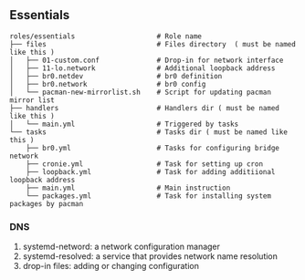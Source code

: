 # 


## Essentials


```
roles/essentials                    # Role name
├── files                           # Files directory  ( must be named like this ) 
│   ├── 01-custom.conf              # Drop-in for network interface
│   ├── 11-lo.network               # Additional loopback address
│   ├── br0.netdev                  # br0 definition
│   ├── br0.network                 # br0 config
│   └── pacman-new-mirrorlist.sh    # Script for updating pacman mirror list
├── handlers                        # Handlers dir ( must be named like this ) 
│   └── main.yml                    # Triggered by tasks
└── tasks                           # Tasks dir ( must be named like this ) 
    ├── br0.yml                     # Tasks for configuring bridge network
    ├── cronie.yml                  # Task for setting up cron
    ├── loopback.yml                # Task for adding additiional loopback address
    ├── main.yml                    # Main instruction
    └── packages.yml                # Task for installing system packages by pacman 
```

###  DNS

1. systemd-netword: a network configuration manager
2. systemd-resolved: a service that provides network name resolution
3. drop-in files: adding or changing configuration


